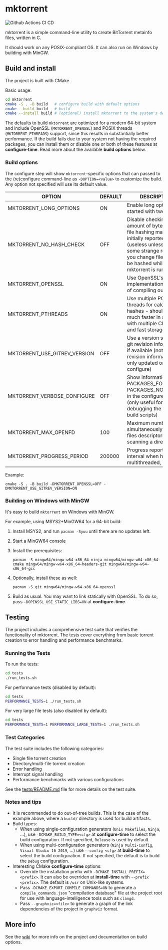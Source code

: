 # mktorrent

![Github Actions CI CD](https://github.com/MediaEase/mktorrent-builds/workflows/Github%20Actions%20CI%20CD/badge.svg)

mktorrent is a simple command-line utility to create BitTorrent metainfo files, written in C.

It should work on any POSIX-compliant OS. It can also run on Windows by building with MinGW.

## Build and install

The project is built with CMake.

Basic usage:

```sh
cd mktorrent
cmake -S . -B build   # configure build with default options
cmake --build build   # build
cmake --install build # (optional) install mktorrent to the system's default installation prefix
```

The defaults to build `mktorrent` are optimized for a modern 64-bit system and include OpenSSL (`MKTORRENT_OPENSSL`) and POSIX threads (`MKTORRENT_PTHREADS`) support, since this results in substantially better performance.
If the build fails due to your system not having the required packages, you can install them or disable one or both of these features at **configure-time**. Read more about the available **build options** below.

### Build options

The configure step will show `mktorrent`-specific options that can passed to the (re)configure command-line as `-DOPTION=<value>` to customize the build.
Any option not specified will use its default value.

| OPTION                       | DEFAULT | DESCRIPTION |
|------------------------------|---------|-------------|
| MKTORRENT_LONG_OPTIONS       | ON      | Enable long options, started with two dashes |
| MKTORRENT_NO_HASH_CHECK      | OFF     | Disable checking if amount of bytes read for file hashing matches initially reported sizes (useless unless, for some strange reason, you change files yet to be hashed while mktorrent is running) |
| MKTORRENT_OPENSSL            | ON      | Use OpenSSL's SHA-1 implementation instead of compiling our own |
| MKTORRENT_PTHREADS           | ON      | Use multiple POSIX threads for calculating hashes - should be much faster in systems with multiple CPU cores and fast storage |
| MKTORRENT_USE_GITREV_VERSION | OFF     | Use a version string with git revision information, if available (note that git revision information is only updated on re-configure) |
| MKTORRENT_VERBOSE_CONFIGURE  | OFF     | Show information about PACKAGES_FOUND and PACKAGES_NOT_FOUND in the configure output (only useful for debugging the CMake build scripts) |
| MKTORRENT_MAX_OPENFD         | 100     | Maximum number of simultaneously opened files descriptors when scanning a directory |
| MKTORRENT_PROGRESS_PERIOD    | 200000  | Progress report update interval when hashing multithreaded, in μs |

Example:

`cmake -S . -B build -DMKTORRENT_OPENSSL=OFF -DMKTORRENT_USE_GITREV_VERSION=ON`

### Building on Windows with MinGW

It's easy to build `mktorrent` on Windows with MinGW.

For example, using MSYS2+MinGW64 for a 64-bit build:

1. Install MSYS2, and run `pacman -Syuu` until there are no updates left.
2. Start a MinGW64 console
3. Install the prerequisites:

    `pacman -S mingw64/mingw-w64-x86_64-ninja mingw64/mingw-w64-x86_64-cmake mingw64/mingw-w64-x86_64-headers-git mingw64/mingw-w64-x86_64-gcc`

4. Optionally, install these as well:

    `pacman -S git mingw64/mingw-w64-x86_64-openssl`

5. Build as usual. You may want to link statically with OpenSSL. To do so, pass `-DOPENSSL_USE_STATIC_LIBS=ON` at **configure-time**.

## Testing

The project includes a comprehensive test suite that verifies the functionality of mktorrent. The tests cover everything from basic torrent creation to error handling and performance benchmarks.

### Running the Tests

To run the tests:

```sh
cd tests
./run_tests.sh
```

For performance tests (disabled by default):

```sh
cd tests
PERFORMANCE_TESTS=1 ./run_tests.sh
```

For very large file tests (also disabled by default):

```sh
cd tests
PERFORMANCE_TESTS=1 PERFORMANCE_LARGE_TESTS=1 ./run_tests.sh
```

### Test Categories

The test suite includes the following categories:

- Single file torrent creation
- Directory/multi-file torrent creation
- Error handling
- Interrupt signal handling
- Performance benchmarks with various configurations

See the [tests/README.md](tests/README.md) file for more details on the test suite.

### Notes and tips

- It is recommended to do out-of-tree builds. This is the case of the example above, where a `build/` directory is used for build artifacts.
- Build types:
  - When using single-configuration generators (`Unix Makefiles`, `Ninja`, ...), use `-DCMAKE_BUILD_TYPE=<cfg>` at **configure-time** to select the build configuration. If not specified, `Release` is used by default.
  - When using multi-configuration generators (`Ninja Multi-Config`, `Visual Studio 16 2019`, ...) use `--config <cfg>` at **build-time** to select the build configuration. If not specified, the default is to build the `Debug` configuration.
- Interesting CMake **configure-time** options:
  - Override the installation prefix with `-DCMAKE_INSTALL_PREFIX=<prefix>`. It can also be overriden at **install-time** with `--prefix <prefix>`. The default is `/usr` on Unix-like systems.
  - Pass `-DCMAKE_EXPORT_COMPILE_COMMANDS=ON` to generate a `compile_commands.json` "compilation database" file at the project root for use with language-intelligence tools such as `clangd`.
  - Pass `--graphviz=<file>` to generate a graph of the link dependencies of the project in `graphviz` format.

## More info

See the [wiki][link wiki] for more info on the project and documentation on build options.

[link wiki]: https://github.com/Rudde/mktorrent/wiki

